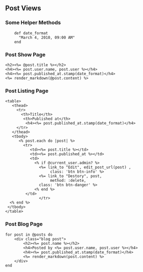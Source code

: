 ## Post Views

### Some Helper Methods

    	def date_format
    	  "March 4, 2010, 09:00 AM"
    	end

### Post Show Page

	<h2><%= @post.title %></h2>
	<h4><%= post.user.name, post.user %></h4>
	<h4><%= post.published_at.stamp(date_format)</h4>
	<%= render_markdown(@post.content) %>
	
### Post Listing Page
	<table>
	   <thead>
	     <tr>
	       <th>Title</th>
	        <th>Published at</th>
	         <h4><%= post.published_at.stamp(date_format)</h4>
	     </tr>
	   </thead>
	   <tbody>
	      <% post.each do |post| %>
	        <tr>
	           <td><%= post.title %></td>
	           <td><%= post.published_at %></td>
	           <td>
	             <% if @current_user.admin? %>
	               <%= link_to "Edit", edit_post_url(post) , 
	               		class: 'btn btn-info' %>
	               <%= link_to "Destory", post, 
	               		method: :delete, 
	               class: 'btn btn-danger' %>
	             <% end %>
		     </td>
                   </tr>
	  <% end %>
     </tbody>
	</table>
		

### Post Blog Page

	for post in @posts do
		<div class="blog post">
			<h2><%= post.name %></h2>
			<h4>Posted by <%= post.user.name, post.user %></h4>
			<h4><%= post.published_at.stamp(date_format)</h4>
			<%= render_markdown(post.content) %>
		</div>
	end


